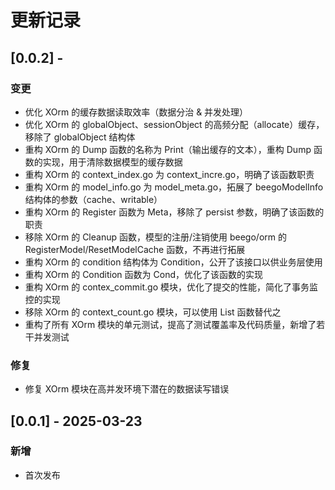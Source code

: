 # 更新记录

## [0.0.2] - 
### 变更
- 优化 XOrm 的缓存数据读取效率（数据分治 & 并发处理）
- 优化 XOrm 的 globalObject、sessionObject 的高频分配（allocate）缓存，移除了 globalObject 结构体
- 重构 XOrm 的 Dump 函数的名称为 Print（输出缓存的文本），重构 Dump 函数的实现，用于清除数据模型的缓存数据
- 重构 XOrm 的 context_index.go 为 context_incre.go，明确了该函数职责
- 重构 XOrm 的 model_info.go 为 model_meta.go，拓展了 beegoModelInfo 结构体的参数（cache、writable）
- 重构 XOrm 的 Register 函数为 Meta，移除了 persist 参数，明确了该函数的职责
- 移除 XOrm 的 Cleanup 函数，模型的注册/注销使用 beego/orm 的 RegisterModel/ResetModelCache 函数，不再进行拓展
- 重构 XOrm 的 condition 结构体为 Condition，公开了该接口以供业务层使用
- 重构 XOrm 的 Condition 函数为 Cond，优化了该函数的实现
- 重构 XOrm 的 contex_commit.go 模块，优化了提交的性能，简化了事务监控的实现
- 移除 XOrm 的 context_count.go 模块，可以使用 List 函数替代之
- 重构了所有 XOrm 模块的单元测试，提高了测试覆盖率及代码质量，新增了若干并发测试

### 修复
- 修复 XOrm 模块在高并发环境下潜在的数据读写错误

## [0.0.1] - 2025-03-23
### 新增
- 首次发布
